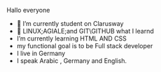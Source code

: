 Hallo everyone

- 🔭 I’m currently student on Clarusway
- 🌱 LINUX;AGIALE;and GIT\GITHUB what I learnd
- I’m currently learning HTML AND CSS
- my functional goal is to be Full stack developer
- I live in Germany
- I speak Arabic , Germany and English.
  
